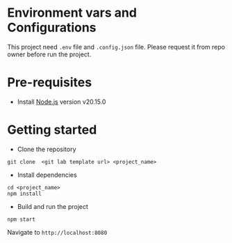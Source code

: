 
# Environment vars and Configurations
This project need ``.env`` file and ``.config.json`` file. Please request it from repo owner before run the project.

# Pre-requisites
- Install [Node.js](https://nodejs.org/en/) version v20.15.0
# Getting started
- Clone the repository
```
git clone  <git lab template url> <project_name>
```
- Install dependencies
```
cd <project_name>
npm install
```
- Build and run the project
```
npm start
```
Navigate to `http://localhost:8080`
